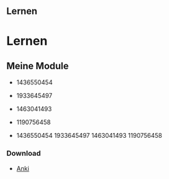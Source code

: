 

## Lernen 

# Lernen
## Meine Module

* 1436550454
* 1933645497
* 1463041493
* 1190756458

* 1436550454 1933645497 1463041493 1190756458

### Download

* [Anki](https://apps.ankiweb.net/)

